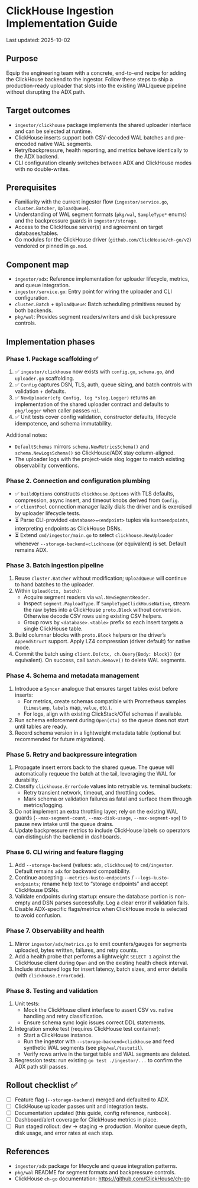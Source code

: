# ClickHouse Ingestion Implementation Guide

Last updated: 2025-10-02

## Purpose

Equip the engineering team with a concrete, end-to-end recipe for adding the ClickHouse backend to the ingestor. Follow these steps to ship a production-ready uploader that slots into the existing WAL/queue pipeline without disrupting the ADX path.

## Target outcomes

- `ingestor/clickhouse` package implements the shared uploader interface and can be selected at runtime.
- ClickHouse inserts support both CSV-decoded WAL batches and pre-encoded native WAL segments.
- Retry/backpressure, health reporting, and metrics behave identically to the ADX backend.
- CLI configuration cleanly switches between ADX and ClickHouse modes with no double-writes.

## Prerequisites

- Familiarity with the current ingestor flow (`ingestor/service.go`, `cluster.Batcher`, `UploadQueue`).
- Understanding of WAL segment formats (`pkg/wal`, `SampleType*` enums) and the backpressure guards in `ingestor/storage`.
- Access to the ClickHouse server(s) and agreement on target databases/tables.
- Go modules for the ClickHouse driver (`github.com/ClickHouse/ch-go/v2`) vendored or pinned in `go.mod`.

## Component map

- `ingestor/adx`: Reference implementation for uploader lifecycle, metrics, and queue integration.
- `ingestor/service.go`: Entry point for wiring the uploader and CLI configuration.
- `cluster.Batch` + `UploadQueue`: Batch scheduling primitives reused by both backends.
- `pkg/wal`: Provides segment readers/writers and disk backpressure controls.

## Implementation phases

### Phase 1. Package scaffolding ✅

1. ✅ `ingestor/clickhouse` now exists with `config.go`, `schema.go`, and `uploader.go` scaffolding.
2. ✅ `Config` captures DSN, TLS, auth, queue sizing, and batch controls with validation + defaults.
3. ✅ `NewUploader(cfg Config, log *slog.Logger)` returns an implementation of the shared uploader contract and defaults to `pkg/logger` when caller passes `nil`.
4. ✅ Unit tests cover config validation, constructor defaults, lifecycle idempotence, and schema immutability.

Additional notes:
- `DefaultSchemas` mirrors `schema.NewMetricsSchema()` and `schema.NewLogsSchema()` so ClickHouse/ADX stay column-aligned.
- The uploader logs with the project-wide slog logger to match existing observability conventions.

### Phase 2. Connection and configuration plumbing

- ✅ `buildOptions` constructs `clickhouse.Options` with TLS defaults, compression, async insert, and timeout knobs derived from `Config`.
- ✅ `clientPool` connection manager lazily dials the driver and is exercised by uploader lifecycle tests.
- ⏳ Parse CLI-provided `<database>=<endpoint>` tuples via `kustoendpoints`, interpreting endpoints as ClickHouse DSNs.
- ⏳ Extend `cmd/ingestor/main.go` to select `clickhouse.NewUploader` whenever `--storage-backend=clickhouse` (or equivalent) is set. Default remains ADX.

### Phase 3. Batch ingestion pipeline

1. Reuse `cluster.Batcher` without modification; `UploadQueue` will continue to hand batches to the uploader.
2. Within `Upload(ctx, batch)`:
   - Acquire segment readers via `wal.NewSegmentReader`.
   - Inspect `segment.PayloadType`. If `SampleTypeClickHouseNative`, stream the raw bytes into a ClickHouse `proto.Block` without conversion. Otherwise decode CSV rows using existing CSV helpers.
   - Group rows by `<database>.<table>` prefix so each insert targets a single ClickHouse table.
3. Build columnar blocks with `proto.Block` helpers or the driver’s `AppendStruct` support. Apply LZ4 compression (driver default) for native mode.
4. Commit the batch using `client.Do(ctx, ch.Query{Body: block})` (or equivalent). On success, call `batch.Remove()` to delete WAL segments.

### Phase 4. Schema and metadata management

1. Introduce a `Syncer` analogue that ensures target tables exist before inserts:
   - For metrics, create schemas compatible with Prometheus samples (`timestamp`, `labels` map, `value`, etc.).
   - For logs, align with existing ClickStack/OTel schemas if available.
2. Run schema enforcement during `Open(ctx)` so the queue does not start until tables are ready.
3. Record schema version in a lightweight metadata table (optional but recommended for future migrations).

### Phase 5. Retry and backpressure integration

1. Propagate insert errors back to the shared queue. The queue will automatically requeue the batch at the tail, leveraging the WAL for durability.
2. Classify `clickhouse.ErrorCode` values into retryable vs. terminal buckets:
   - Retry transient network, timeout, and throttling codes.
   - Mark schema or validation failures as fatal and surface them through metrics/logging.
3. Do not implement an extra throttling layer; rely on the existing WAL guards (`--max-segment-count`, `--max-disk-usage`, `--max-segment-age`) to pause new intake until the queue drains.
4. Update backpressure metrics to include ClickHouse labels so operators can distinguish the backend in dashboards.

### Phase 6. CLI wiring and feature flagging

1. Add `--storage-backend` (values: `adx`, `clickhouse`) to `cmd/ingestor`. Default remains `adx` for backward compatibility.
2. Continue accepting `--metrics-kusto-endpoints` / `--logs-kusto-endpoints`; rename help text to “storage endpoints” and accept ClickHouse DSNs.
3. Validate endpoints during startup: ensure the database portion is non-empty and DSN parses successfully. Log a clear error if validation fails.
4. Disable ADX-specific flags/metrics when ClickHouse mode is selected to avoid confusion.

### Phase 7. Observability and health

1. Mirror `ingestor/adx/metrics.go` to emit counters/gauges for segments uploaded, bytes written, failures, and retry counts.
2. Add a health probe that performs a lightweight `SELECT 1` against the ClickHouse client during `Open` and on the existing health check interval.
3. Include structured logs for insert latency, batch sizes, and error details (with `clickhouse.ErrorCode`).

### Phase 8. Testing and validation

1. Unit tests:
   - Mock the ClickHouse client interface to assert CSV vs. native handling and retry classification.
   - Ensure schema sync logic issues correct DDL statements.
2. Integration smoke test (requires ClickHouse test container):
   - Start a ClickHouse instance.
   - Run the ingestor with `--storage-backend=clickhouse` and feed synthetic WAL segments (see `pkg/wal/testutil`).
   - Verify rows arrive in the target table and WAL segments are deleted.
3. Regression tests: run existing `go test ./ingestor/...` to confirm the ADX path still passes.

## Rollout checklist ✅

- [ ] Feature flag (`--storage-backend`) merged and defaulted to ADX.
- [ ] ClickHouse uploader passes unit and integration tests.
- [ ] Documentation updated (this guide, config reference, runbook).
- [ ] Dashboard/alert coverage for ClickHouse metrics in place.
- [ ] Run staged rollout: dev → staging → production. Monitor queue depth, disk usage, and error rates at each step.

## References

- `ingestor/adx` package for lifecycle and queue integration patterns.
- `pkg/wal` README for segment formats and backpressure controls.
- ClickHouse `ch-go` documentation: https://github.com/ClickHouse/ch-go
